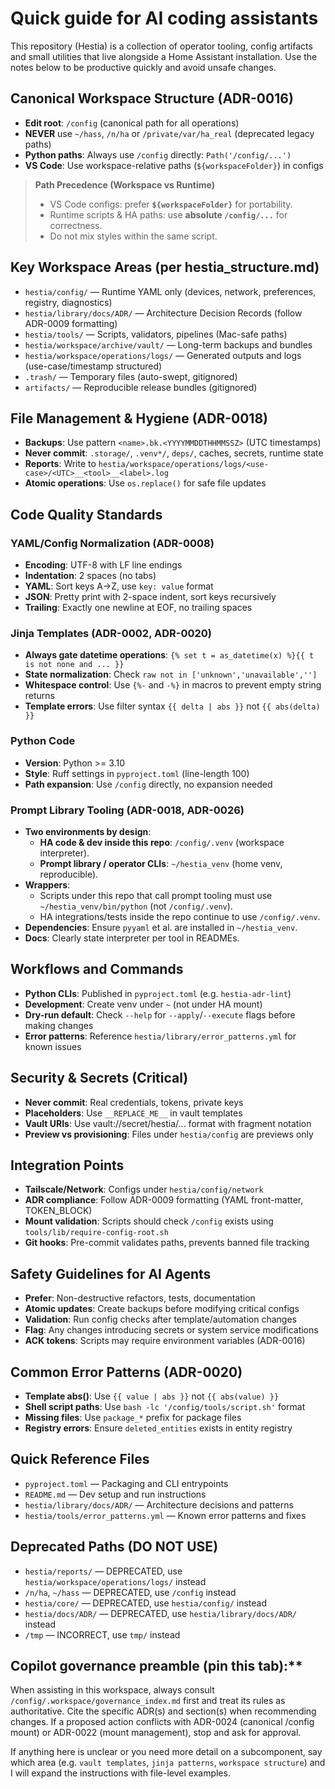 <!-- Copilot instructions for Hestia (Home Assistant workspace) -->
# Quick guide for AI coding assistants

This repository (Hestia) is a collection of operator tooling, config artifacts
and small utilities that live alongside a Home Assistant installation. Use the
notes below to be productive quickly and avoid unsafe changes.

## Canonical Workspace Structure (ADR-0016)

- **Edit root**: `/config` (canonical path for all operations)
- **NEVER** use `~/hass`, `/n/ha` or `/private/var/ha_real` (deprecated legacy paths)
- **Python paths**: Always use `/config` directly: `Path('/config/...')`
- **VS Code**: Use workspace-relative paths (`${workspaceFolder}`) in configs

> **Path Precedence (Workspace vs Runtime)**
> - VS Code configs: prefer **`${workspaceFolder}`** for portability.
> - Runtime scripts & HA paths: use **absolute `/config/...`** for correctness.
> - Do not mix styles within the same script.

## Key Workspace Areas (per hestia_structure.md)

- `hestia/config/` — Runtime YAML only (devices, network, preferences, registry, diagnostics)
- `hestia/library/docs/ADR/` — Architecture Decision Records (follow ADR-0009 formatting)
- `hestia/tools/` — Scripts, validators, pipelines (Mac-safe paths)
- `hestia/workspace/archive/vault/` — Long-term backups and bundles
- `hestia/workspace/operations/logs/` — Generated outputs and logs (use-case/timestamp structured)
- `.trash/` — Temporary files (auto-swept, gitignored)
- `artifacts/` — Reproducible release bundles (gitignored)

## File Management & Hygiene (ADR-0018)

- **Backups**: Use pattern `<name>.bk.<YYYYMMDDTHHMMSSZ>` (UTC timestamps)
- **Never commit**: `.storage/`, `.venv*/`, `deps/`, caches, secrets, runtime state
- **Reports**: Write to `hestia/workspace/operations/logs/<use-case>/<UTC>__<tool>__<label>.log`
- **Atomic operations**: Use `os.replace()` for safe file updates

## Code Quality Standards

### YAML/Config Normalization (ADR-0008)
- **Encoding**: UTF-8 with LF line endings
- **Indentation**: 2 spaces (no tabs)
- **YAML**: Sort keys A→Z, use `key: value` format
- **JSON**: Pretty print with 2-space indent, sort keys recursively
- **Trailing**: Exactly one newline at EOF, no trailing spaces

### Jinja Templates (ADR-0002, ADR-0020)
- **Always gate datetime operations**: `{% set t = as_datetime(x) %}{{ t is not none and ... }}`
- **State normalization**: Check `raw not in ['unknown','unavailable','']`
- **Whitespace control**: Use `{%-` and `-%}` in macros to prevent empty string returns
- **Template errors**: Use filter syntax `{{ delta | abs }}` not `{{ abs(delta) }}`

### Python Code
- **Version**: Python >= 3.10
- **Style**: Ruff settings in `pyproject.toml` (line-length 100)
- **Path expansion**: Use `/config` directly, no expansion needed

### Prompt Library Tooling (ADR-0018, ADR-0026)
- **Two environments by design**:
  - **HA code & dev inside this repo**: `/config/.venv` (workspace interpreter).
  - **Prompt library / operator CLIs**: `~/hestia_venv` (home venv, reproducible).
- **Wrappers**:
  - Scripts under this repo that call prompt tooling must use `~/hestia_venv/bin/python` (not `/config/.venv`).
  - HA integrations/tests inside the repo continue to use `/config/.venv`.
- **Dependencies**: Ensure `pyyaml` et al. are installed in `~/hestia_venv`.
- **Docs**: Clearly state interpreter per tool in READMEs.

## Workflows and Commands

- **Python CLIs**: Published in `pyproject.toml` (e.g. `hestia-adr-lint`)
- **Development**: Create venv under `~` (not under HA mount)
- **Dry-run default**: Check `--help` for `--apply`/`--execute` flags before making changes
- **Error patterns**: Reference `hestia/library/error_patterns.yml` for known issues

## Security & Secrets (Critical)

- **Never commit**: Real credentials, tokens, private keys
- **Placeholders**: Use `__REPLACE_ME__` in vault templates
- **Vault URIs**: Use vault://secret/hestia/... format with fragment notation
- **Preview vs provisioning**: Files under `hestia/config` are previews only

## Integration Points

- **Tailscale/Network**: Configs under `hestia/config/network`
- **ADR compliance**: Follow ADR-0009 formatting (YAML front-matter, TOKEN_BLOCK)
- **Mount validation**: Scripts should check `/config` exists using `tools/lib/require-config-root.sh`
- **Git hooks**: Pre-commit validates paths, prevents banned file tracking

## Safety Guidelines for AI Agents

- **Prefer**: Non-destructive refactors, tests, documentation
- **Atomic updates**: Create backups before modifying critical configs
- **Validation**: Run config checks after template/automation changes
- **Flag**: Any changes introducing secrets or system service modifications
- **ACK tokens**: Scripts may require environment variables (ADR-0016)

## Common Error Patterns (ADR-0020)

- **Template abs()**: Use `{{ value | abs }}` not `{{ abs(value) }}`
- **Shell script paths**: Use `bash -lc '/config/tools/script.sh'` format
- **Missing files**: Use `package_*` prefix for package files
- **Registry errors**: Ensure `deleted_entities` exists in entity registry

## Quick Reference Files

- `pyproject.toml` — Packaging and CLI entrypoints
- `README.md` — Dev setup and run instructions  
- `hestia/library/docs/ADR/` — Architecture decisions and patterns
- `hestia/tools/error_patterns.yml` — Known error patterns and fixes

## Deprecated Paths (DO NOT USE)

- `hestia/reports/` — DEPRECATED, use `hestia/workspace/operations/logs/` instead
- `/n/ha`, `~/hass` — DEPRECATED, use `/config` instead
- `hestia/core/` — DEPRECATED, use `hestia/config/` instead
- `hestia/docs/ADR/` — DEPRECATED, use `hestia/library/docs/ADR/` instead
- `/tmp` — INCORRECT, use `tmp/` instead

## Copilot governance preamble (pin this tab):**  
When assisting in this workspace, always consult `/config/.workspace/governance_index.md` first and treat its rules as authoritative. Cite the specific ADR(s) and section(s) when recommending changes. If a proposed action conflicts with ADR-0024 (canonical /config mount) or ADR-0022 (mount management), stop and ask for approval.

If anything here is unclear or you need more detail on a subcomponent, say which
area (e.g. `vault templates`, `jinja patterns`, `workspace structure`) and I will expand
the instructions with file-level examples.

